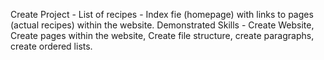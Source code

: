 Create Project - List of recipes - Index fie (homepage) with links to pages (actual recipes) within the website. 
Demonstrated Skills - Create Website, Create pages within the website, Create file structure, create paragraphs, create ordered lists.